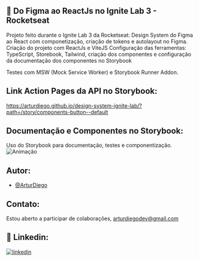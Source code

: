 
## 🚀 Do Figma ao ReactJs no Ignite Lab 3 - Rocketseat


Projeto feito durante o Ignite Lab 3 da Rocketseat: Design System do Figma ao React com componetização, criação de tokens e autolayout no Figma.
Criação do projeto com ReactJs e ViteJS
Configuração das ferramentas: TypeScript, Storebook, Tailwind, criação dos componentes e configuração da documentação dos componentes no Storybook

Testes com MSW (Mock Service Worker) e Storybook Runner Addon.

## Link Action Pages da API no Storybook:
https://arturdiego.github.io/design-system-ignite-lab/?path=/story/components-button--default

## Documentação e Componentes no Storybook:
Uso do Storybook para documentação, testes e componentização. 
![Animação](https://user-images.githubusercontent.com/105228399/196574618-d6ef7940-d0a5-4933-860c-63fb7cf76206.gif)

## Autor:

- [@ArturDiego](https://github.com/ArturDiego)


## Contato:

Estou aberto a participar de colaborações, arturdiegodev@gmail.com


## 🔗 Linkedin:

[![linkedin](https://img.shields.io/badge/linkedin-0A66C2?style=for-the-badge&logo=linkedin&logoColor=white)](https://www.linkedin.com/in/artur-diego-silva-29512271/)


